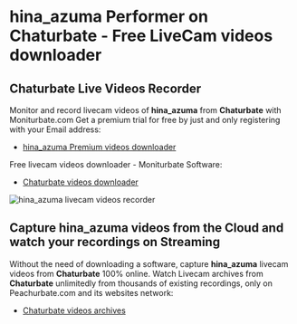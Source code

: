 # hina_azuma Performer on Chaturbate - Free LiveCam videos downloader

## Chaturbate Live Videos Recorder

Monitor and record livecam videos of **hina_azuma** from **Chaturbate** with Moniturbate.com
Get a premium trial for free by just and only registering with your Email address:
* [hina_azuma Premium videos downloader](https://moniturbate.com/request-demo-licence-key.html)

Free livecam videos downloader - Moniturbate Software:
* [Chaturbate videos downloader](https://moniturbate.com/moniturbate-download-software.html)

![hina_azuma livecam videos recorder](https://peachurnet.com/templates/moniturbate-software.png)


## Capture hina_azuma videos from the Cloud and watch your recordings on Streaming

Without the need of downloading a software, capture **hina_azuma** livecam videos from **Chaturbate** 100% online.
Watch Livecam archives from **Chaturbate** unlimitedly from thousands of existing recordings, only on Peachurbate.com and its websites network:
* [Chaturbate videos archives](https://peachurnet.com/)